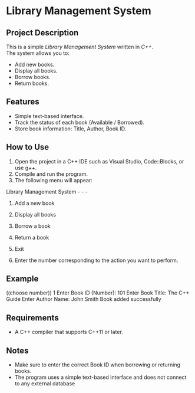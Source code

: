 # Library Management System

## Project Description
This is a simple *Library Management System* written in *C++*.  
The system allows you to:
- Add new books.
- Display all books.
- Borrow books.
- Return books.

## Features
- Simple text-based interface.
- Track the status of each book (Available / Borrowed).
- Store book information: Title, Author, Book ID.

## How to Use
1. Open the project in a C++ IDE such as Visual Studio, Code::Blocks, or use g++.
2. Compile and run the program.
3. The following menu will appear:


 Library Management System   - - -

1. Add a new book

2. Display all books

3. Borrow a book

4. Return a book

5. Exit


4. Enter the number corresponding to the action you want to perform.

## Example

((choose number)) 1 Enter Book ID (Number): 101 Enter Book Title: The C++ Guide Enter Author Name: John Smith Book added successfully

## Requirements
- A C++ compiler that supports C++11 or later.

## Notes
- Make sure to enter the correct Book ID when borrowing or returning books.
- The program uses a simple text-based interface and does not connect to any external database
